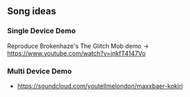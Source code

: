 ## Song ideas

### Single Device Demo

Reproduce Brokenhaze's The Glitch Mob demo -> <https://www.youtube.com/watch?v=jnkfT4147Vo>

### Multi Device Demo

- <https://soundcloud.com/youtellmelondon/maxxbaer-kokiri>
